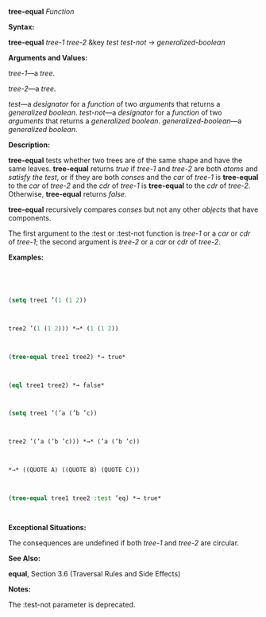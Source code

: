 **tree-equal** *Function* 



**Syntax:** 



**tree-equal** *tree-1 tree-2* &key *test test-not → generalized-boolean* 



**Arguments and Values:** 



*tree-1*—a *tree*. 



*tree-2*—a *tree*. 



*test*—a *designator* for a *function* of two *arguments* that returns a *generalized boolean*. *test-not*—a *designator* for a *function* of two *arguments* that returns a *generalized boolean*. *generalized-boolean*—a *generalized boolean*. 



**Description:** 



**tree-equal** tests whether two trees are of the same shape and have the same leaves. **tree-equal** returns *true* if *tree-1* and *tree-2* are both *atoms* and *satisfy the test*, or if they are both *conses* and the *car* of *tree-1* is **tree-equal** to the *car* of *tree-2* and the *cdr* of *tree-1* is **tree-equal** to the *cdr* of *tree-2*. Otherwise, **tree-equal** returns *false*. 



**tree-equal** recursively compares *conses* but not any other *objects* that have components. 



The first argument to the :test or :test-not function is *tree-1* or a *car* or *cdr* of *tree-1*; the second argument is *tree-2* or a *car* or *cdr* of *tree-2*. 



**Examples:**
```lisp
 



(setq tree1 ’(1 (1 2)) 



tree2 ’(1 (1 2))) *→* (1 (1 2)) 



(tree-equal tree1 tree2) *→ true* 



(eql tree1 tree2) *→ false* 



(setq tree1 ’(’a (’b ’c)) 



tree2 ’(’a (’b ’c))) *→* (’a (’b ’c)) 



*→* ((QUOTE A) ((QUOTE B) (QUOTE C))) 



(tree-equal tree1 tree2 :test ’eq) *→ true* 




```
**Exceptional Situations:** 



The consequences are undefined if both *tree-1* and *tree-2* are circular. 



**See Also:** 



**equal**, Section 3.6 (Traversal Rules and Side Effects) 



**Notes:** 



The :test-not parameter is deprecated. 







 



 



